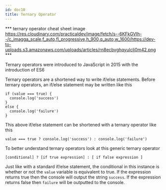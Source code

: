 ```yaml
---
id: doc10
title: Ternary Operator
---
```


*** ternary operator cheat sheet image https://res.cloudinary.com/practicaldev/image/fetch/s--6KFkGVIh--/c_imagga_scale,f_auto,fl_progressive,h_900,q_auto,w_1600/https://dev-to-uploads.s3.amazonaws.com/uploads/articles/rn8ecbvghqyulclj0m42.png ***

Ternary operators were introduced to JavaScript in 2015 with the introduction of ES6

Ternary operators are a shortened way to write if/else statements. Before ternary operators, an if/else statement may be written like this
```
if (value === true) {
  console.log('success')
}
else {
  console.log('failure')
}
```

This above if/else statement can be shortened with a ternary operator like this
```
value === true ? console.log('success') : console.log('failure')
```

To better understand ternary operators look at this generic ternary operator
```
[conditional] ? [if true expression] : [ if false expression ]
```

Just like with a standard if/else statement, the conditional in this instance is whether or not the `value` variable is equivalent to true. If the expression returns true then the console will output the string `success`. If the expression returns false then `failure` will be outputted to the console.



